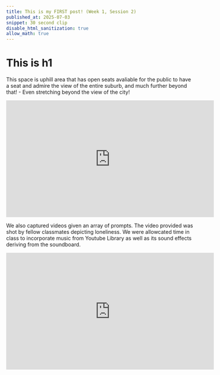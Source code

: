 ```yaml
---
title: This is my FIRST post! (Week 1, Session 2)
published_at: 2025-07-03
snippet: 30 second clip
disable_html_sanitization: true
allow_math: true
---
```

# This is h1

This space is uphill area that has open seats avaliable for the public to have a seat and admire the view of the entire suburb, and much further beyond that! - Even stretching beyond the view of the city!

<iframe width="560" height="315" src="https://www.youtube.com/embed/1cBOA5TL_1o?si=mVCjWh5tm80z3Mwg" title="YouTube video player" frameborder="0" allow="accelerometer; autoplay; clipboard-write; encrypted-media; gyroscope; picture-in-picture; web-share" referrerpolicy="strict-origin-when-cross-origin" allowfullscreen></iframe>

We also captured videos given an array of prompts. The video provided was shot by fellow classmates depicting loneliness. We were allowcated time in class to incorporate music from Youtube Library as well as its sound effects deriving from the soundboard. 

<iframe width="560" height="315" src="https://www.youtube.com/embed/t5oFYDdAeU4?si=vBA9Ruhcplv7zMi7" title="YouTube video player" frameborder="0" allow="accelerometer; autoplay; clipboard-write; encrypted-media; gyroscope; picture-in-picture; web-share" referrerpolicy="strict-origin-when-cross-origin" allowfullscreen></iframe>





